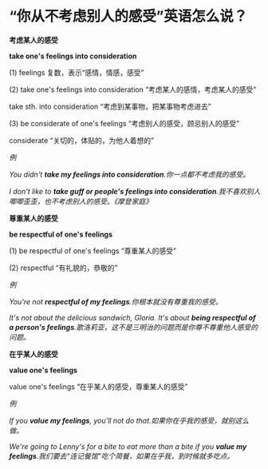 # “你从不考虑别人的感受”英语怎么说？

**考虑某人的感受**

**take one's feelings into consideration**

(1) feelings 复数，表示“感情，情感，感受”

(2) take one's feelings into consideration “考虑某人的感情，考虑某人的感受”

take sth. into consideration “考虑到某事物，把某事物考虑进去”

(3) be considerate of one's feelings “考虑别人的感受，顾忌别人的感受”

considerate “关切的，体贴的，为他人着想的”

_例_

_You didn't **take my feelings into consideration**.你一点都不考虑我的感受。_

_I don't like to **take guff or people's feelings into consideration**.我不喜欢别人唧唧歪歪，也不考虑别人的感受。《摩登家庭》_

**尊重某人的感受**

**be respectful of one's feelings**

(1) be respectful of one's feelings “尊重某人的感受”

(2) respectful “有礼貌的，恭敬的”

_例_

_You're not **respectful of my feelings**.你根本就没有尊重我的感受。_

_It's not about the delicious sandwich, Gloria. It's about **being respectful of a person's feelings**.歌洛莉亚，这不是三明治的问题而是你尊不尊重他人感受的问题。_

**在乎某人的感受**

**value one's feelings**

value one's feelings “在乎某人的感受，尊重某人的感受”

_例_

_If you **value my feelings**, you'll not do that.如果你在乎我的感受，就别这么做。_

_We're going to Lenny's for a bite to eat more than a bite if you **value my feelings**.我们要去“连记餐馆”吃个简餐，如果在乎我，到时候就多吃点。_
